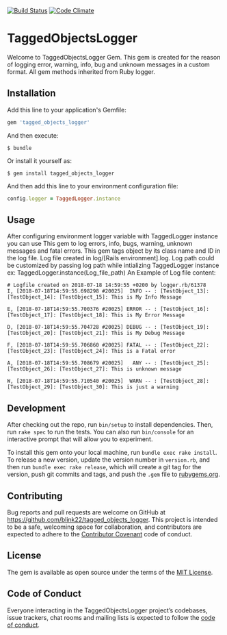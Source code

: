 [![Build Status](https://travis-ci.com/blink22/tagged_objects_logger.svg?branch=master)](https://travis-ci.com/blink22/tagged_objects_logger)
[![Code Climate](https://codeclimate.com/github/codeclimate/codeclimate/badges/gpa.svg)](https://codeclimate.com/github/blink22/tagged_objects_logger)

# TaggedObjectsLogger

Welcome to TaggedObjectsLogger Gem. This gem is created for the reason of logging error, warning, info, bug and unknown messages in a custom format. All gem methods inherited from Ruby logger.

## Installation

Add this line to your application's Gemfile:

```ruby
gem 'tagged_objects_logger'
```

And then execute:

    $ bundle

Or install it yourself as:

    $ gem install tagged_objects_logger

And then add this line to your environment configuration file:
```ruby
config.logger = TaggedLogger.instance
```

## Usage

After configuring environment logger variable with TaggedLogger instance you can use This gem to log errors, info, bugs, warning, unknown messages and fatal errors.
This gem tags object by its class name and ID in the log file.
Log file created in log/[Rails environment].log.
Log path could be customized by passing log path while intializing TaggedLogger instance ex: TaggedLogger.instance(Log_file_path)
An Example of Log file content:
```
# Logfile created on 2018-07-18 14:59:55 +0200 by logger.rb/61378
I, [2018-07-18T14:59:55.698298 #20025]  INFO -- : [TestObject_13]: [TestObject_14]: [TestObject_15]: This is My Info Message

E, [2018-07-18T14:59:55.700376 #20025] ERROR -- : [TestObject_16]: [TestObject_17]: [TestObject_18]: This is My Error Message

D, [2018-07-18T14:59:55.704728 #20025] DEBUG -- : [TestObject_19]: [TestObject_20]: [TestObject_21]: This is My Debug Message

F, [2018-07-18T14:59:55.706860 #20025] FATAL -- : [TestObject_22]: [TestObject_23]: [TestObject_24]: This is a Fatal error

A, [2018-07-18T14:59:55.708679 #20025]   ANY -- : [TestObject_25]: [TestObject_26]: [TestObject_27]: This is unknown message

W, [2018-07-18T14:59:55.710540 #20025]  WARN -- : [TestObject_28]: [TestObject_29]: [TestObject_30]: This is just a warning
```

## Development

After checking out the repo, run `bin/setup` to install dependencies. Then, run `rake spec` to run the tests. You can also run `bin/console` for an interactive prompt that will allow you to experiment.

To install this gem onto your local machine, run `bundle exec rake install`. To release a new version, update the version number in `version.rb`, and then run `bundle exec rake release`, which will create a git tag for the version, push git commits and tags, and push the `.gem` file to [rubygems.org](https://rubygems.org).

## Contributing

Bug reports and pull requests are welcome on GitHub at https://github.com/blink22/tagged_objects_logger. This project is intended to be a safe, welcoming space for collaboration, and contributors are expected to adhere to the [Contributor Covenant](http://contributor-covenant.org) code of conduct.

## License

The gem is available as open source under the terms of the [MIT License](https://opensource.org/licenses/MIT).

## Code of Conduct

Everyone interacting in the TaggedObjectsLogger project’s codebases, issue trackers, chat rooms and mailing lists is expected to follow the [code of conduct](https://github.com/blink22/tagged_objects_logger/blob/master/CODE_OF_CONDUCT.md).
